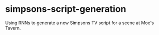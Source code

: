 # simpsons-script-generation
Using RNNs to generate a new Simpsons TV script for a scene at Moe's Tavern.
